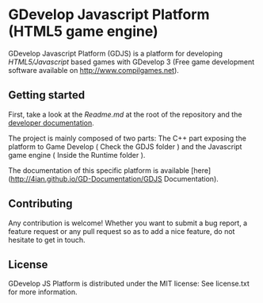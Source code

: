 GDevelop Javascript Platform (HTML5 game engine)
================================

GDevelop Javascript Platform (GDJS) is a platform for developing
*HTML5/Javascript* based games with GDevelop 3 (Free game development software
available on http://www.compilgames.net).

Getting started
---------------

First, take a look at the *Readme.md* at the root of the repository and the [developer documentation](http://4ian.github.io/GD-Documentation/).

The project is mainly composed of two parts: The C++ part exposing the platform to Game
Develop ( Check the GDJS folder ) and the Javascript game engine ( Inside the Runtime folder ).

The documentation of this specific platform is available [here](http://4ian.github.io/GD-Documentation/GDJS Documentation).

Contributing
------------

Any contribution is welcome! Whether you want to submit a bug report, a feature request
or any pull request so as to add a nice feature, do not hesitate to get in touch.

License
-------

GDevelop JS Platform is distributed under the MIT license: See license.txt for
more information.
